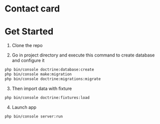 # Contact card

# Get Started

1. Clone the repo

2. Go in project directory and execute this command to create database and configure it

```bash
php bin/console doctrine:database:create  
php bin/console make:migration  
php bin/console doctrine:migrations:migrate
 ```

3. Then import data with fixture  

```bash
php bin/console doctrine:fixtures:load  
```
 
 4. Launch app  

```bash
php bin/console server:run
```
